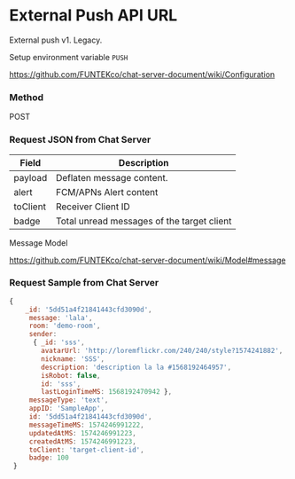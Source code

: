# External Push API URL
External push v1. Legacy.

Setup environment variable `PUSH`

https://github.com/FUNTEKco/chat-server-document/wiki/Configuration

### Method
POST

### Request JSON from Chat Server

| Field | Description |
| ----- | ----------- |
| payload  | Deflaten message content. | 
| alert    | FCM/APNs Alert content |
| toClient | Receiver Client ID |
| badge    | Total unread messages of the target client |

Message Model

https://github.com/FUNTEKco/chat-server-document/wiki/Model#message


### Request Sample from Chat Server

```javascript
{
    _id: '5dd51a4f21841443cfd3090d',
     message: 'lala',
     room: 'demo-room',
     sender:
      { _id: 'sss',
        avatarUrl: 'http://loremflickr.com/240/240/style?1574241882',
        nickname: 'SSS',
        description: 'description la la #1568192464957',
        isRobot: false,
        id: 'sss',
        lastLoginTimeMS: 1568192470942 },
     messageType: 'text',
     appID: 'SampleApp',
     id: '5dd51a4f21841443cfd3090d',
     messageTimeMS: 1574246991222,
     updatedAtMS: 1574246991223,
     createdAtMS: 1574246991223,
     toClient: 'target-client-id',
     badge: 100
 }
```